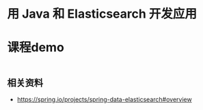 # 用 Java 和 Elasticsearch 开发应用
# 课程demo
```
```
## 相关资料
- https://spring.io/projects/spring-data-elasticsearch#overview
